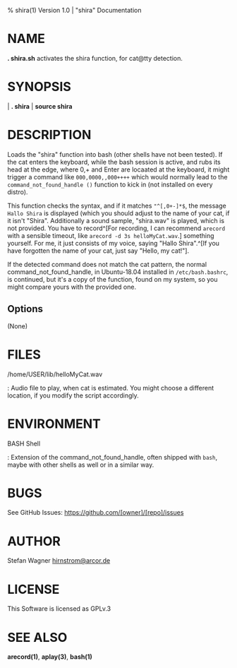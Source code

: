 % shira(1) Version 1.0 | "shira" Documentation

NAME
====

**. shira.sh** activates the shira function, for cat@tty detection.

SYNOPSIS
========

| **. shira**
| **source shira**

DESCRIPTION
===========

Loads the "shira" function into bash (other shells have not been tested). If the cat
enters the keyboard, while the bash session is active, and rubs its head at the edge,
where 0,+ and Enter are locaated at the keyboard, it might trigger a command like
`000,0000,,000++++` which would normally lead to the `command_not_found_handle ()` function
to kick in (not installed on every distro).

This function checks the syntax, and if it matches `"^[,0+-]*$`, the message `Hallo Shira`
is displayed (which you should adjust to the name of your cat, if it isn't "Shira".
Additionally a sound sample, "shira.wav" is played, which is not provided. You have
to record^[For recording, I can recommend `arecord` with a sensible timeout, like
`arecord -d 3s helloMyCat.wav`.] something yourself. For me, it just consists of
my voice, saying "Hallo Shira".^[If you have forgotten the name of your cat, just
say "Hello, my cat!"].

If the detected command does not match the cat pattern, the normal command_not_found_handle,
in Ubuntu-18.04 installed in `/etc/bash.bashrc`, is continued, but it's a copy of
the function, found on my system, so you might compare yours with the provided one.

Options
-------

(None)


FILES
=====

/home/USER/lib/helloMyCat.wav

:   Audio file to play, when cat is estimated. You might choose a different location,
if you modify the script accordingly.


ENVIRONMENT
===========

BASH Shell

:   Extension of the command_not_found_handle, often shipped with `bash`, maybe with
other shells as well or in a similar way.

BUGS
====

See GitHub Issues: <https://github.com/[owner]/[repo]/issues>

AUTHOR
======

Stefan Wagner <hirnstrom@arcor.de>

LICENSE
=======

This Software is licensed as GPLv.3


SEE ALSO
========

**arecord(1)**, **aplay(3)**, **bash(1)**
